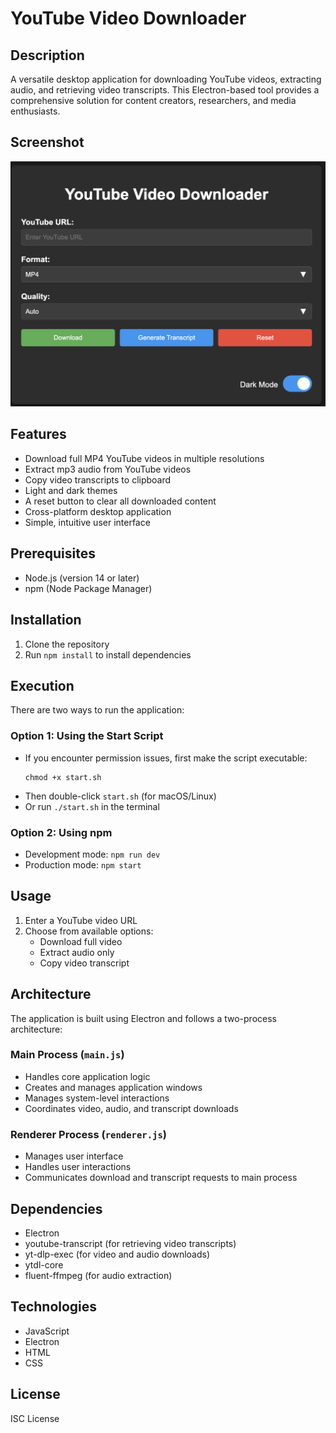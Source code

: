 # YouTube Video Downloader

## Description
A versatile desktop application for downloading YouTube videos, extracting audio, and retrieving video transcripts. This Electron-based tool provides a comprehensive solution for content creators, researchers, and media enthusiasts.

## Screenshot
![YouTube Video Downloader](Screenshot-video-downloader.png)

## Features
- Download full MP4 YouTube videos in multiple resolutions
- Extract mp3 audio from YouTube videos
- Copy video transcripts to clipboard
- Light and dark themes
- A reset button to clear all downloaded content
- Cross-platform desktop application
- Simple, intuitive user interface

## Prerequisites
- Node.js (version 14 or later)
- npm (Node Package Manager)

## Installation
1. Clone the repository
2. Run `npm install` to install dependencies

## Execution
There are two ways to run the application:

### Option 1: Using the Start Script
- If you encounter permission issues, first make the script executable:
  ```
  chmod +x start.sh
  ```
- Then double-click `start.sh` (for macOS/Linux)
- Or run `./start.sh` in the terminal

### Option 2: Using npm
- Development mode: `npm run dev`
- Production mode: `npm start`

## Usage
1. Enter a YouTube video URL
2. Choose from available options:
   - Download full video
   - Extract audio only
   - Copy video transcript

## Architecture
The application is built using Electron and follows a two-process architecture:

### Main Process (`main.js`)
- Handles core application logic
- Creates and manages application windows
- Manages system-level interactions
- Coordinates video, audio, and transcript downloads

### Renderer Process (`renderer.js`)
- Manages user interface
- Handles user interactions
- Communicates download and transcript requests to main process

## Dependencies
- Electron
- youtube-transcript (for retrieving video transcripts)
- yt-dlp-exec (for video and audio downloads)
- ytdl-core
- fluent-ffmpeg (for audio extraction)

## Technologies
- JavaScript
- Electron
- HTML
- CSS

## License
ISC License
